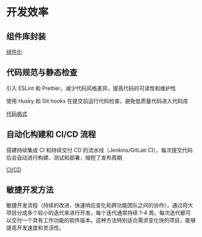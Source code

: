 # 开发效率

## 组件库封装

[组件化](https://qwangry.github.io/%E5%89%8D%E7%AB%AF%E9%9D%A2%E8%AF%95/%E9%A1%B9%E7%9B%AE/%E7%BB%84%E4%BB%B6%E5%8C%96)

## 代码规范与静态检查

引入 ESLint 和 Prettier，减少代码风格差异，提高代码的可读性和维护性

使用 Husky 和 Git hooks 在提交前运行代码检查，避免低质量代码进入代码库

[代码格式](https://qwangry.github.io/%E6%9D%82%E9%A1%B9/%E4%BB%A3%E7%A0%81%E6%A0%BC%E5%BC%8F/Eslint)

## 自动化构建和 CI/CD 流程

搭建持续集成 CI 和持续交付 CD 的流水线（Jenkins/GitLab CI），每次提交代码后会自动进行构建、测试和部署，缩短了发布周期

[CI/CD](https://qwangry.github.io/docx/%E4%BA%91%E5%8E%9F%E7%94%9F/DevOps#ci%E6%93%8D%E4%BD%9C)

## 敏捷开发方法

敏捷开发流程（持续的改进、快速响应变化和跨功能团队之间的协作），通过将大项目分成多个较小的迭代来进行开发，每个迭代通常持续 1-4 周，每次迭代都可以交付一个具有工作功能的软件版本。这种方法特别适合需求变化快的项目，能够提高开发速度和灵活性。
